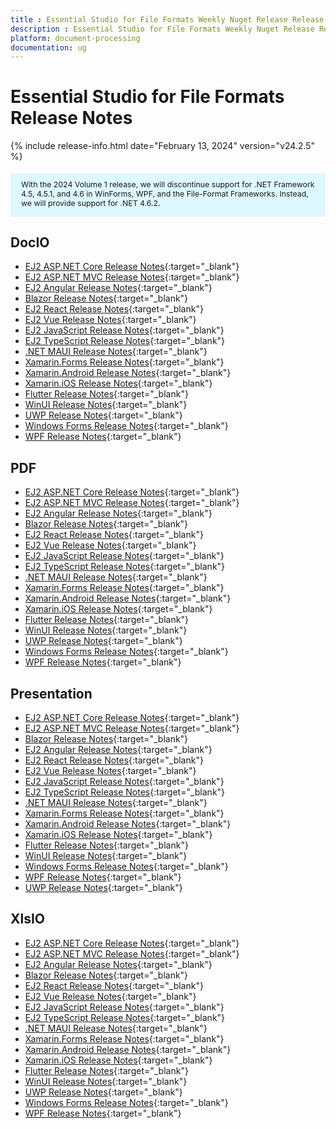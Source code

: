 ```yaml
---
title : Essential Studio for File Formats Weekly Nuget Release Release Notes  
description : Essential Studio for File Formats Weekly Nuget Release Release Notes  
platform: document-processing
documentation: ug
---
```


# Essential Studio for File Formats  Release Notes  

{% include release-info.html date="February 13, 2024" version="v24.2.5" %} 

<style>
#license {
    font-size: .88em!important;
	margin-top: 1.5em;     
	margin-bottom: 1.5em;
    background-color: #def8ff;
    padding: 10px 17px 14px;
}
</style>

<div id="license">
With the 2024 Volume 1 release, we will discontinue support for .NET Framework 4.5, 4.5.1, and 4.6 in WinForms, WPF, and the File-Format Frameworks. Instead, we will provide support for .NET 4.6.2.
</div>

## DocIO

* [EJ2 ASP.NET Core Release Notes](https://ej2.syncfusion.com/aspnetcore/documentation/release-notes/24.2.5#docio){:target="_blank"}
* [EJ2 ASP.NET MVC Release Notes](https://ej2.syncfusion.com/aspnetmvc/documentation/release-notes/24.2.5#docio){:target="_blank"}
* [EJ2 Angular Release Notes](https://ej2.syncfusion.com/angular/documentation/release-notes/24.2.5#docio){:target="_blank"}
* [Blazor Release Notes](https://blazor.syncfusion.com/documentation/release-notes/24.2.5#docio){:target="_blank"}
* [EJ2 React Release Notes](https://ej2.syncfusion.com/react/documentation/release-notes/24.2.5#docio){:target="_blank"}
* [EJ2 Vue  Release Notes](https://ej2.syncfusion.com/vue/documentation/release-notes/24.2.5#docio){:target="_blank"}
* [EJ2 JavaScript Release Notes](https://ej2.syncfusion.com/javascript/documentation/release-notes/24.2.5#docio){:target="_blank"}
* [EJ2 TypeScript Release Notes](https://ej2.syncfusion.com/documentation/release-notes/24.2.5#docio){:target="_blank"}
* [.NET MAUI Release Notes](/maui/release-notes/v24.2.5#docio){:target="_blank"}
* [Xamarin.Forms Release Notes](/xamarin/release-notes/v24.2.5#docio){:target="_blank"}
* [Xamarin.Android Release Notes](/xamarin-android/release-notes/v24.2.5#docio){:target="_blank"}
* [Xamarin.iOS Release Notes](/xamarin-ios/release-notes/v24.2.5#docio){:target="_blank"}
* [Flutter Release Notes](/flutter/release-notes/v24.2.5#docio){:target="_blank"}
* [WinUI Release Notes](/winui/release-notes/v24.2.5#docio){:target="_blank"}
* [UWP Release Notes](/uwp/release-notes/v24.2.5#docio){:target="_blank"}
* [Windows Forms Release Notes](/windowsforms/release-notes/v24.2.5#docio){:target="_blank"}
* [WPF Release Notes](/wpf/release-notes/v24.2.5#docio){:target="_blank"}



## PDF

* [EJ2 ASP.NET Core Release Notes](https://ej2.syncfusion.com/aspnetcore/documentation/release-notes/24.2.5#pdf){:target="_blank"}
* [EJ2 ASP.NET MVC Release Notes](https://ej2.syncfusion.com/aspnetmvc/documentation/release-notes/24.2.5#pdf){:target="_blank"}
* [EJ2 Angular Release Notes](https://ej2.syncfusion.com/angular/documentation/release-notes/24.2.5#pdf){:target="_blank"}
* [Blazor Release Notes](https://blazor.syncfusion.com/documentation/release-notes/24.2.5#pdf){:target="_blank"}
* [EJ2 React Release Notes](https://ej2.syncfusion.com/react/documentation/release-notes/24.2.5#pdf){:target="_blank"}
* [EJ2 Vue  Release Notes](https://ej2.syncfusion.com/vue/documentation/release-notes/24.2.5#pdf){:target="_blank"}
* [EJ2 JavaScript Release Notes](https://ej2.syncfusion.com/javascript/documentation/release-notes/24.2.5#pdf){:target="_blank"}
* [EJ2 TypeScript Release Notes](https://ej2.syncfusion.com/documentation/release-notes/24.2.5#pdf){:target="_blank"}
* [.NET MAUI Release Notes](/maui/release-notes/v24.2.5#pdf){:target="_blank"}
* [Xamarin.Forms Release Notes](/xamarin/release-notes/v24.2.5#pdf){:target="_blank"}
* [Xamarin.Android Release Notes](/xamarin-android/release-notes/v24.2.5#pdf){:target="_blank"}
* [Xamarin.iOS Release Notes](/xamarin-ios/release-notes/v24.2.5#pdf){:target="_blank"}
* [Flutter Release Notes](/flutter/release-notes/v24.2.5#pdf){:target="_blank"}
* [WinUI Release Notes](/winui/release-notes/v24.2.5#pdf){:target="_blank"}
* [UWP Release Notes](/uwp/release-notes/v24.2.5#pdf){:target="_blank"}
* [Windows Forms Release Notes](/windowsforms/release-notes/v24.2.5#pdf){:target="_blank"}
* [WPF Release Notes](/wpf/release-notes/v24.2.5#pdf){:target="_blank"}


## Presentation

* [EJ2 ASP.NET Core Release Notes](https://ej2.syncfusion.com/aspnetcore/documentation/release-notes/24.2.5#presentation){:target="_blank"}
* [EJ2 ASP.NET MVC Release Notes](https://ej2.syncfusion.com/aspnetmvc/documentation/release-notes/24.2.5#presentation){:target="_blank"}
* [Blazor Release Notes](https://blazor.syncfusion.com/documentation/release-notes/24.2.5#presentation){:target="_blank"}
* [EJ2 Angular Release Notes](https://ej2.syncfusion.com/angular/documentation/release-notes/24.2.5#presentation){:target="_blank"}
* [EJ2 React Release Notes](https://ej2.syncfusion.com/react/documentation/release-notes/24.2.5#presentation){:target="_blank"}
* [EJ2 Vue  Release Notes](https://ej2.syncfusion.com/vue/documentation/release-notes/24.2.5#presentation){:target="_blank"}
* [EJ2 JavaScript Release Notes](https://ej2.syncfusion.com/javascript/documentation/release-notes/24.2.5#presentation){:target="_blank"}
* [EJ2 TypeScript Release Notes](https://ej2.syncfusion.com/documentation/release-notes/24.2.5#presentation){:target="_blank"}
* [.NET MAUI Release Notes](/maui/release-notes/v24.2.5#presentation){:target="_blank"}
* [Xamarin.Forms Release Notes](/xamarin/release-notes/v24.2.5#presentation){:target="_blank"}
* [Xamarin.Android Release Notes](/xamarin-android/release-notes/v24.2.5#presentation){:target="_blank"}
* [Xamarin.iOS Release Notes](/xamarin-ios/release-notes/v24.2.5#presentation){:target="_blank"}
* [Flutter Release Notes](/flutter/release-notes/v24.2.5#presentation){:target="_blank"}
* [WinUI Release Notes](/winui/release-notes/v24.2.5#presentation){:target="_blank"}
* [Windows Forms Release Notes](/windowsforms/release-notes/v24.2.5#presentation){:target="_blank"}
* [WPF Release Notes](/wpf/release-notes/v24.2.5#presentation){:target="_blank"}
* [UWP Release Notes](/uwp/release-notes/v24.2.5#presentation){:target="_blank"}



## XlsIO

* [EJ2 ASP.NET Core Release Notes](https://ej2.syncfusion.com/aspnetcore/documentation/release-notes/24.2.5#xlsio){:target="_blank"}
* [EJ2 ASP.NET MVC Release Notes](https://ej2.syncfusion.com/aspnetmvc/documentation/release-notes/24.2.5#xlsio){:target="_blank"}
* [EJ2 Angular Release Notes](https://ej2.syncfusion.com/angular/documentation/release-notes/24.2.5#xlsio){:target="_blank"}
* [Blazor Release Notes](https://blazor.syncfusion.com/documentation/release-notes/24.2.5#xlsio){:target="_blank"}
* [EJ2 React Release Notes](https://ej2.syncfusion.com/react/documentation/release-notes/24.2.5#xlsio){:target="_blank"}
* [EJ2 Vue  Release Notes](https://ej2.syncfusion.com/vue/documentation/release-notes/24.2.5#xlsio){:target="_blank"}
* [EJ2 JavaScript Release Notes](https://ej2.syncfusion.com/javascript/documentation/release-notes/24.2.5#xlsio){:target="_blank"}
* [EJ2 TypeScript Release Notes](https://ej2.syncfusion.com/documentation/release-notes/24.2.5#xlsio){:target="_blank"}
* [.NET MAUI Release Notes](/maui/release-notes/v24.2.5#xlsio){:target="_blank"}
* [Xamarin.Forms Release Notes](/xamarin/release-notes/v24.2.5#xlsio){:target="_blank"}
* [Xamarin.Android Release Notes](/xamarin-android/release-notes/v24.2.5#xlsio){:target="_blank"}
* [Xamarin.iOS Release Notes](/xamarin-ios/release-notes/v24.2.5#xlsio){:target="_blank"}
* [Flutter Release Notes](/flutter/release-notes/v24.2.5#xlsio){:target="_blank"}
* [WinUI Release Notes](/winui/release-notes/v24.2.5#xlsio){:target="_blank"}
* [UWP Release Notes](/uwp/release-notes/v24.2.5#xlsio){:target="_blank"}
* [Windows Forms Release Notes](/windowsforms/release-notes/v24.2.5#xlsio){:target="_blank"}
* [WPF Release Notes](/wpf/release-notes/v24.2.5#xlsio){:target="_blank"}


